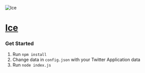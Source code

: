 ![Ice](https://github.com/KingPixil/Ice/raw/master/ice.png "Ice Logo")
# [Ice](https://twitter.com/IceTheBot)

### Get Started

1. Run `npm install`
2. Change data in `config.json` with your Twitter Application data
3. Run `node index.js`
